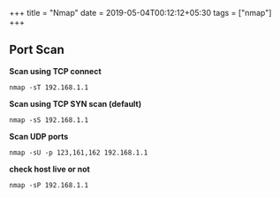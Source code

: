 +++
title = "Nmap"
date = 2019-05-04T00:12:12+05:30
tags = ["nmap"]
+++

## Port Scan

**Scan using TCP connect**	
```
nmap -sT 192.168.1.1
```
**Scan using TCP SYN scan (default)**	
```
nmap -sS 192.168.1.1
```
**Scan UDP ports**	
```
nmap -sU -p 123,161,162 192.168.1.1
```

**check host live or not**
```
nmap -sP 192.168.1.1
```
